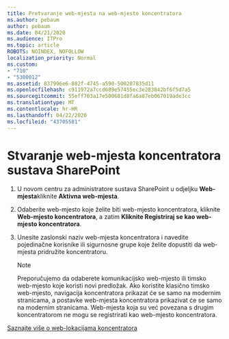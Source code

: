 ```yaml
---
title: Pretvaranje web-mjesta na web-mjesto koncentratora
ms.author: pebaum
author: pebaum
ms.date: 04/21/2020
ms.audience: ITPro
ms.topic: article
ROBOTS: NOINDEX, NOFOLLOW
localization_priority: Normal
ms.custom:
- "710"
- "5300012"
ms.assetid: 837996e6-802f-4745-a590-500207835d11
ms.openlocfilehash: c911972a7ccd689e57455ec3e283842bf6f5d7a5
ms.sourcegitcommit: 55eff703a17e500681d8fa6a87eb067019ade3cc
ms.translationtype: MT
ms.contentlocale: hr-HR
ms.lasthandoff: 04/22/2020
ms.locfileid: "43705581"
---
```

# <a name="create-a-sharepoint-hub-site"></a>Stvaranje web-mjesta koncentratora sustava SharePoint

1. U novom centru za administratore sustava SharePoint u odjeljku **Web-mjesta**kliknite **Aktivna web-mjesta**.

2. Odaberite web-mjesto koje želite biti web-mjesto koncentratora, kliknite **Web-mjesto koncentratora**, a zatim **Kliknite Registriraj se kao web-mjesto koncentratora**.

3. Unesite zaslonski naziv web-mjesta koncentratora i navedite pojedinačne korisnike ili sigurnosne grupe koje želite dopustiti da web-mjesta pridružite koncentratoru.

    > [!NOTE]
    >  Preporučujemo da odaberete komunikacijsko web-mjesto ili timsko web-mjesto koje koristi novi predložak. Ako koristite klasično timsko web-mjesto, navigacija koncentratora prikazat će se samo na modernim stranicama, a postavke web-mjesta koncentratora prikazivat će se samo na modernim stranicama. Web-mjesta koja su već povezana s drugim koncentratorom ne mogu se registrirati kao web-mjesto koncentratora.
  
[Saznajte više o web-lokacijama koncentratora](https://go.microsoft.com/fwlink/?linkid=869149)
  